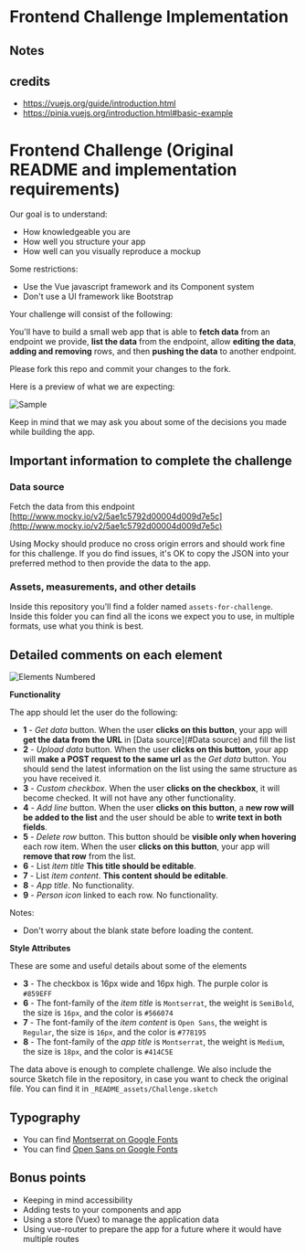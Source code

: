 # Frontend Challenge Implementation

## Notes

## credits

- <https://vuejs.org/guide/introduction.html>
- <https://pinia.vuejs.org/introduction.html#basic-example>

# Frontend Challenge (Original README and implementation requirements)

Our goal is to understand:

- How knowledgeable you are
- How well you structure your app
- How well can you visually reproduce a mockup

Some restrictions:

- Use the Vue javascript framework and its Component system
- Don't use a UI framework like Bootstrap

Your challenge will consist of the following:

You'll have to build a small web app that is able to **fetch data** from an endpoint we provide, **list the data** from the endpoint, allow **editing the data**, **adding and removing** rows, and then **pushing the data** to another endpoint.

Please fork this repo and commit your changes to the fork.

Here is a preview of what we are expecting:

![Sample](_README_assets/sample.png)

Keep in mind that we may ask you about some of the decisions you made while building the app.

## Important information to complete the challenge

### Data source

Fetch the data from this endpoint [http://www.mocky.io/v2/5ae1c5792d00004d009d7e5c](http://www.mocky.io/v2/5ae1c5792d00004d009d7e5c)

Using Mocky should produce no cross origin errors and should work fine for this challenge. If you do find issues, it's OK to copy the JSON into your preferred method to then provide the data to the app.

### Assets, measurements, and other details

Inside this repository you'll find a folder named `assets-for-challenge`. Inside this folder you can find all the icons we expect you to use, in multiple formats, use what you think is best.

## Detailed comments on each element

![Elements Numbered](_README_assets/challenge-elements-numbered.png)

**Functionality**

The app should let the user do the following:

- **1** - _Get data_ button. When the user **clicks on this button**, your app will **get the data from the URL** in [Data source](#Data source) and fill the list
- **2** - _Upload data_ button. When the user **clicks on this button**, your app will **make a POST request to the same url** as the _Get data_ button. You should send the latest information on the list using the same structure as you have received it.
- **3** - _Custom checkbox_. When the user **clicks on the checkbox**, it will become checked. It will not have any other functionality.
- **4** - _Add line_ button. When the user **clicks on this button**, a **new row will be added to the list** and the user should be able to **write text in both fields**.
- **5** - _Delete row_ button. This button should be **visible only when hovering** each row item. When the user **clicks on this button**, your app will **remove that row** from the list.
- **6** - List _item title_ **This title should be editable**.
- **7** - List _item content_. **This content should be editable**.
- **8** - _App title_. No functionality.
- **9** - _Person icon_ linked to each row. No functionality.

Notes:

- Don't worry about the blank state before loading the content.

**Style Attributes**

These are some and useful details about some of the elements

- **3** - The checkbox is 16px wide and 16px high. The purple color is `#859EFF`
- **6** - The font-family of the _item title_ is `Montserrat`, the weight is `SemiBold`, the size is `16px`, and the color is `#566074`
- **7** - The font-family of the _item content_ is `Open Sans`, the weight is `Regular`, the size is `16px`, and the color is `#778195`
- **8** - The font-family of the _app title_ is `Montserrat`, the weight is `Medium`, the size is `18px`, and the color is `#414C5E`

The data above is enough to complete challenge. We also include the source Sketch file in the repository, in case you want to check the original file. You can find it in `_README_assets/Challenge.sketch`

## Typography

- You can find [Montserrat on Google Fonts](https://fonts.google.com/specimen/Montserrat)
- You can find [Open Sans on Google Fonts](https://fonts.google.com/specimen/Open+Sans)

## Bonus points

- Keeping in mind accessibility
- Adding tests to your components and app
- Using a store (Vuex) to manage the application data
- Using vue-router to prepare the app for a future where it would have multiple routes
